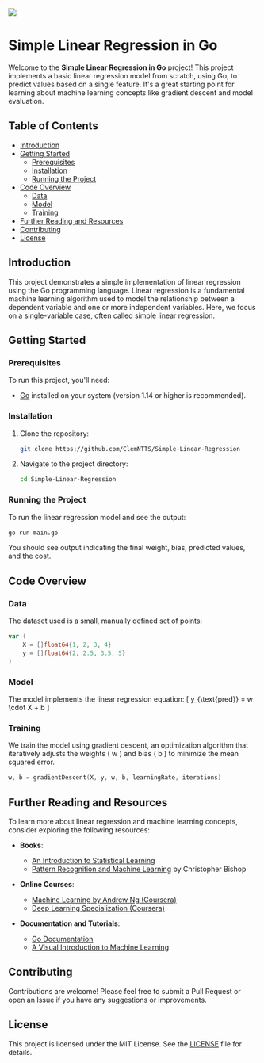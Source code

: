 <image src="![alt text](img.png)"/>

# Simple Linear Regression in Go

Welcome to the **Simple Linear Regression in Go** project! This project implements a basic linear regression model from scratch, using Go, to predict values based on a single feature. It's a great starting point for learning about machine learning concepts like gradient descent and model evaluation.

## Table of Contents

- [Introduction](#introduction)
- [Getting Started](#getting-started)
  - [Prerequisites](#prerequisites)
  - [Installation](#installation)
  - [Running the Project](#running-the-project)
- [Code Overview](#code-overview)
  - [Data](#data)
  - [Model](#model)
  - [Training](#training)
- [Further Reading and Resources](#further-reading-and-resources)
- [Contributing](#contributing)
- [License](#license)

## Introduction

This project demonstrates a simple implementation of linear regression using the Go programming language. Linear regression is a fundamental machine learning algorithm used to model the relationship between a dependent variable and one or more independent variables. Here, we focus on a single-variable case, often called simple linear regression.

## Getting Started

### Prerequisites

To run this project, you'll need:

- [Go](https://golang.org/doc/install) installed on your system (version 1.14 or higher is recommended).

### Installation

1. Clone the repository:
   ```sh
   git clone https://github.com/ClemNTTS/Simple-Linear-Regression
   ```
2. Navigate to the project directory:
   ```sh
   cd Simple-Linear-Regression
   ```

### Running the Project

To run the linear regression model and see the output:

```sh
go run main.go
```

You should see output indicating the final weight, bias, predicted values, and the cost.

## Code Overview

### Data

The dataset used is a small, manually defined set of points:

```go
var (
    X = []float64{1, 2, 3, 4}
    y = []float64{2, 2.5, 3.5, 5}
)
```

### Model

The model implements the linear regression equation:
\[ y\_{\text{pred}} = w \cdot X + b \]

### Training

We train the model using gradient descent, an optimization algorithm that iteratively adjusts the weights \( w \) and bias \( b \) to minimize the mean squared error.

```go
w, b = gradientDescent(X, y, w, b, learningRate, iterations)
```

## Further Reading and Resources

To learn more about linear regression and machine learning concepts, consider exploring the following resources:

- **Books**:

  - [An Introduction to Statistical Learning](https://www.statlearning.com/)
  - [Pattern Recognition and Machine Learning](https://www.springer.com/gp/book/9780387310732) by Christopher Bishop

- **Online Courses**:

  - [Machine Learning by Andrew Ng (Coursera)](https://www.coursera.org/learn/machine-learning)
  - [Deep Learning Specialization (Coursera)](https://www.coursera.org/specializations/deep-learning)

- **Documentation and Tutorials**:
  - [Go Documentation](https://golang.org/doc/)
  - [A Visual Introduction to Machine Learning](http://www.r2d3.us/visual-intro-to-machine-learning-part-1/)

## Contributing

Contributions are welcome! Please feel free to submit a Pull Request or open an Issue if you have any suggestions or improvements.

## License

This project is licensed under the MIT License. See the [LICENSE](LICENSE) file for details.
